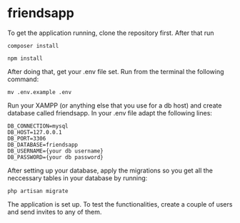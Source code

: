 # friendsapp

To get the application running, clone the repository first.
After that run
```
composer install
```

```
npm install
```

After doing that, get your .env file set. Run from the terminal the following command:
```
mv .env.example .env
```

Run your XAMPP (or anything else that you use for a db host) and create database called friendsapp.
In your .env file adapt the following lines:
```
DB_CONNECTION=mysql
DB_HOST=127.0.0.1
DB_PORT=3306
DB_DATABASE=friendsapp
DB_USERNAME={your db username}
DB_PASSWORD={your db password}
```

After setting up your database, apply the migrations so you get all the neccessary tables in your database by running:
```
php artisan migrate
```

The application is set up. To test the functionalities, create a couple of users and send invites to any of them.
